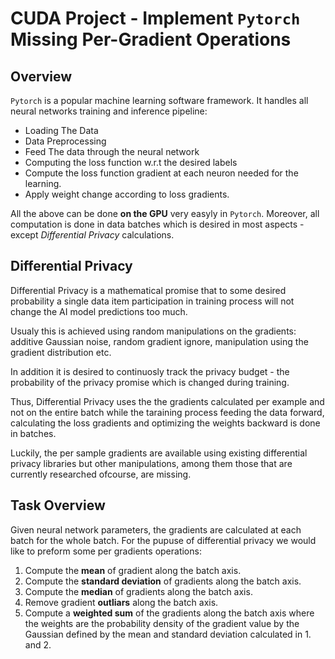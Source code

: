 # CUDA Project - Implement `Pytorch` Missing Per-Gradient Operations


## Overview
`Pytorch` is a popular machine learning software framework. It handles all neural networks training and inference pipeline: 
 - Loading The Data
 - Data Preprocessing
 - Feed The data through the neural network
 - Computing the loss function w.r.t the desired labels
 - Compute the loss function gradient at each neuron needed for the learning.
 - Apply weight change according to loss gradients.

All the above can be done **on the GPU** very easyly in `Pytorch`. Moreover, all computation is done in data batches which is desired in most aspects - except *Differential Privacy* calculations.

## Differential Privacy
Differential Privacy is a mathematical promise that to some desired probability  a single data item participation in training process will not change the AI model predictions too much.

Usualy this is achieved using random manipulations on the gradients: additive Gaussian noise, random gradient ignore, manipulation using the gradient distribution etc.

In addition it is desired to continuosly track the privacy budget - the probability of the privacy promise which is changed during training.

Thus, Differential Privacy uses the the gradients calculated per example and not on the entire batch while the taraining process feeding the data forward, calculating the loss gradients and optimizing the weights backward is done in batches. 

Luckily, the per sample gradients are available using existing differential privacy libraries but other manipulations, among them those that are currently researched ofcourse,  are missing.

## Task Overview
Given  neural network parameters, the gradients are calculated at each batch for the whole batch. For  the pupuse of differential privacy we would like to preform some per gradients operations:
1. Compute the **mean** of gradient along the batch axis.
2. Compute the **standard deviation** of gradients along the batch axis.
3. Compute the **median** of gradients along the batch axis.
4. Remove gradient **outliars**  along the batch axis.
5. Compute a **weighted sum** of the gradients along the batch axis where the weights are the probability density of the gradient value by the Gaussian defined by the mean and standard deviation calculated in 1. and 2. 